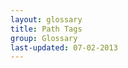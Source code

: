 ```yaml
---
layout: glossary
title: Path Tags
group: Glossary
last-updated: 07-02-2013
---
```



<!-- This Page exists for the creation of the sub-menu only and is not displayed on the site -->